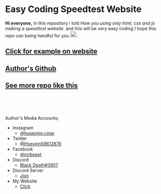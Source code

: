 # Easy Coding Speedtest Website
**Hi everyone,** in this repository i told _How you using only html, css and js making a speedtest website._ and this will be very easy coding I hope this repo can being handful for you <img src="https://github.githubassets.com/images/icons/emoji/unicode/1f970.png?v8" width="20px" height="20px">.

## [Click for example on website](https://futuree.netlify.app/apps/speedtest)

## [Author's Github](https://github.com/Huseyin-Cinar)

## [See more repo like this](https://github.com/Huseyin-Cinar?tab=repositories)
<br><br><br>

 Author's Media Accounts;
   - Instagram
     - [@huseyinn.cinar](https://instagram.com/huseyinn.cinar)
   - Twitter
     - [@Hseyinn59612876](https://twitter.com/Hseyinn59612876)
   - Facebook
     - [@mrbeast](https://facebook.com/mrbeast6000)
   - Discord
     - [Black Death#3957](https://discord.com/users/782246367204605953)
   - Discord Server
     - [Join](https://futuree.netlify.app/dc)
   - My Website
     - [Click](https://futuree.netlify.app)
